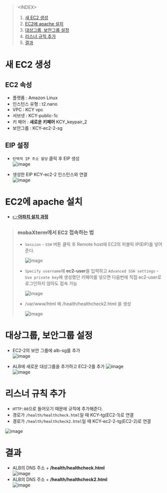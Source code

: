 > \<INDEX>
> 1. [새 EC2 생성](#새-EC2-생성)
> 2. [EC2에 apache 설치](#EC2에-apache-설치)
> 3. [대상그룹, 보안그룹 설정](#대상그룹-보안그룹-설정)
> 4. [리스너 규칙 추가](#리스너-규칙-추가)
> 5. [결과](#결과)

# 새 EC2 생성
## EC2 속성
- 플랫폼 : Amazon Linux
- 인스턴스 유형 : t2.nano
- VPC : KCY vpc
- 서브넷 : KCY-public-1c
- 키 페어 : **새로운 키페어** KCY_keypair_2
- 보안그룹 : KCY-ec2-2-sg

## EIP 설정
- `탄력적 IP 주소 할당` 클릭 후 EIP 생성  
  ![image](https://user-images.githubusercontent.com/79209568/169728935-d422ba17-d1fa-4957-b2b2-dcb8a00a1300.png)

- 생성한 EIP KCY-ec2-2 인스턴스와 연결  
  ![image](https://user-images.githubusercontent.com/79209568/169728918-49b1379d-36db-4777-a27b-b3adc07bc8cf.png)

# EC2에 apache 설치
- [👉**아파치 설치 과정**](https://github.com/Clary0122/AWS/blob/main/%EC%8B%A4%EC%8A%B5%20-%20EC2%20%EB%B6%80%ED%95%98%ED%85%8C%EC%8A%A4%ED%8A%B8.md#ec2-%EC%84%9C%EB%B2%84%EC%97%90-apache-%EC%84%A4%EC%B9%98)

> ### mobaXterm에서 EC2 접속하는 법
> - `Session` - `SSH` 버튼 클릭 후 Remote host에 EC2의 퍼블릭 IP(EIP)를 넣어 준다.  
>   
>   ![image](https://user-images.githubusercontent.com/79209568/169729861-2a7a05a7-8540-4225-942d-efc88a1a93c6.png)
> - `Specify username`에 **ec2-user**을 입력하고 `Advanced SSH settings` - `Use private key`에 생성했던 키페어를 넣으면 다음번에 직접 ec2-user로 로그인하지 않아도 접속 가능  
>   
>   ![image](https://user-images.githubusercontent.com/79209568/169730332-42c29165-4cf8-460b-a86b-64a9ba3cb11b.png)
> - /var/www/html 에 /health/healthcheck2.html 을 생성
>   
>   ![image](https://user-images.githubusercontent.com/79209568/169733526-becb08e3-399f-44c1-b037-849dec22b93f.png)

# 대상그룹, 보안그룹 설정
- EC2-2의 보안 그룹에 alb-sg를 추가  
  ![image](https://user-images.githubusercontent.com/79209568/169731382-143b2db1-efb0-4213-8f1d-b107da5fbedf.png)

- ALB에 새로운 대상그룹을 추가하고 EC2-2를 추가
  ![image](https://user-images.githubusercontent.com/79209568/169733571-c12c398d-d549-4784-9ff9-59c6f5696a9a.png)  
  ![image](https://user-images.githubusercontent.com/79209568/169733589-9fba29c8-14c8-44d2-9559-81f3dfb49863.png)

# 리스너 규칙 추가
- `HTTP:80`으로 들어오기 때문에 규칙에 추가해준다.
- 경로가 `/health/healthcheck.html`일 때 KCY-tg(EC2-1)로 연결
- 경로가 `/health/healthcheck2.html`일 때 KCY-ec2-2-tg(EC2-2)로 연결

![image](https://user-images.githubusercontent.com/79209568/169734142-75b86b49-1caa-463e-9015-b8a32b11f451.png)

# 결과
- ALB의 DNS 주소 + **/health/healthcheck.html**  
  ![image](https://user-images.githubusercontent.com/79209568/169734405-8ab49ec4-0512-47eb-ab25-bf265fb0ea06.png)
- ALB의 DNS 주소 + **/health/healthcheck2.html**  
  ![image](https://user-images.githubusercontent.com/79209568/169734484-0ed564fe-9d81-4d20-b74c-6736db8cd727.png)


